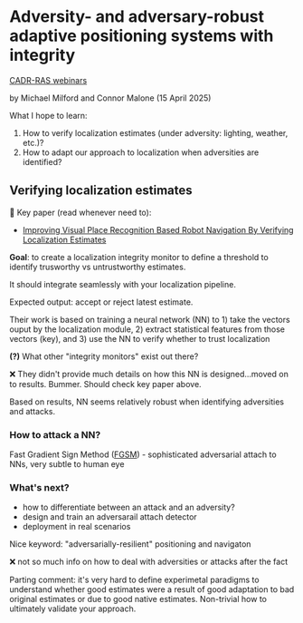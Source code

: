 # Adversity- and adversary-robust adaptive positioning systems with integrity
[CADR-RAS webinars](https://www.adelaide.edu.au/defence-security/institutes-centres/cadr-ras/webinar-recordings)

by Michael Milford and Connor Malone (15 April 2025)

What I hope to learn:
1. How to verify localization estimates (under adversity: lighting, weather, etc.)? 
2. How to adapt our approach to localization when adversities are identified?


## Verifying localization estimates
📑 Key paper (read whenever need to): 
- [Improving Visual Place Recognition Based Robot Navigation By Verifying Localization Estimates](https://arxiv.org/abs/2407.08162)

**Goal**: to create a localization integrity monitor to define a threshold to identify trusworthy vs untrustworthy estimates. 

It should integrate seamlessly with your localization pipeline. 

Expected output: accept or reject latest estimate.

Their work is based on training a neural network (NN) to 1) take the vectors ouput by the localization module, 2) extract statistical features from those vectors (key), and 3) use the NN to verify whether to trust localization

**(?)** What other "integrity monitors" exist out there?

❌ They didn't provide much details on how this NN is designed...moved on to results. Bummer. Should check key paper above.

Based on results, NN seems relatively robust when identifying adversities and attacks.

### How to attack a NN? 

Fast Gradient Sign Method ([FGSM](https://medium.com/@zachariaharungeorge/a-deep-dive-into-the-fast-gradient-sign-method-611826e34865)) - sophisticated adversarial attach to NNs, very subtle to human eye

### What's next?
- how to differentiate between an attack and an adversity?
- design and train an adversarail attach detector
- deployment in real scenarios 

Nice keyword: "adversarially-resilient" positioning and navigaton

❌ not so much info on how to deal with adversities or attacks after the fact 

Parting comment: it's very hard to define experimetal paradigms to understand whether good estimates were a result of good adaptation to bad original estimates or due to good native estimates. Non-trivial how to ultimately validate your approach.

